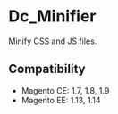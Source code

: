 Dc_Minifier
===================
Minify CSS and JS files.

Compatibility
-------------
- Magento CE: 1.7, 1.8, 1.9
- Magento EE: 1.13, 1.14